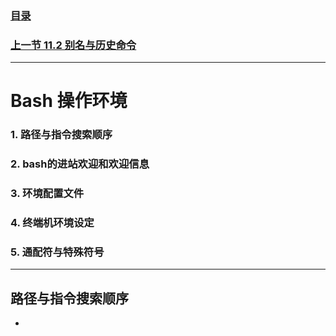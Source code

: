 ### [目录](https://github.com/Letitmiss/Linux-learning/blob/master/README.md)
### [上一节 11.2 别名与历史命令](https://github.com/Letitmiss/Linux-learning/edit/master/blog/11.2bash.md)
----
# Bash 操作环境
### 1. 路径与指令搜索顺序
### 2. bash的进站欢迎和欢迎信息 
### 3. 环境配置文件 
### 4. 终端机环境设定
### 5. 通配符与特殊符号
------

## 路径与指令搜索顺序

* 
